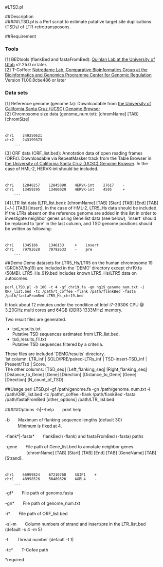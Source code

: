 #LTSD.pl
  
##Description  
#####LTSD.pl is a Perl script to estimate putative target site duplications (TSDs) of LTR-retrotransposons. 
  
##Requirement
### Tools  
 [1] BEDtools (flankBed and fastaFromBed): [Quinlan Lab at the University of Utah](http://bedtools.readthedocs.io/en/latest/)	v2.25.0 or later.  
 [2] T-Coffee: [Notredame Lab, Comparative Bioinformatics Group at the Bioinformatics and Genomics Programme Center for Genomic Regulation](http://www.tcoffee.org/Projects/tcoffee/#Download) Version 11.00.8cbe486 or later  

### Data sets  
 [1] Reference genome (genome.fa): Downloadable from [the University of California Santa Cruz (UCSC) Genome Browser](http://genome.ucsc.edu/index.html)  
 [2] Chromosome size data (genome\_num.txt): [chromName] [TAB] [chromSize]    

#  
    chr1    249250621  
    chr2    243199373  
        ...  

 [3] ORF data (ORF\_list.bed): Annotation data of open reading frames (ORFs). Downloadable via RepeatMasker track from the Table Browser in  [the University of California Santa Cruz (UCSC) Genome Browser](http://genome.ucsc.edu/index.html). In the case of HML-2, HERVK-int should be included.  

#  
    chr1    12840257    12845090    HERVK-int    27617    -  
    chr1    13459295    13460029    HERVK-int    4505     +  
        ...  

 [4] LTR list data (LTR\_list.bed): [chromName] [TAB] [Start] [TAB] [End] [TAB] [+/-] [TAB] [insert]. In the case of HML-2, LTR5_Hs data should be included. If the LTRs absent on the reference genome are added in this list in order to investigate neighbor genes using Gene list data (see below), 'insert' should be replaced to 'pre' in the last column, and TSD genome positions should be written as following:  

#  
    chr1    1345186     1346153     +    insert  
    chr1    79792628    79792633    -    pre  
        ...  

##Demo
Demo datasets for LTR5_Hs/LTR5 on the human chromosome 19 (GRCh37/hg19) are included in the 'DEMO' directory except chr19.fa (58MB). LTR5_Hs_619.bed includes known LTR5_Hs/LTR5 data on autosomes.  

    perl LTSD.pl -b 100 -t 4 -gf chr19.fa -gn hg19_genome_num.txt -i ORF_list.bed -tc /path/t_coffee -flank /path/flankBed -fasta /path/fastaFromBed LTR5_Hs_chr19.bed

It took about 12 minutes under the condition of Intel i7-3930K CPU @ 3.20GHz multi cores and 64GB (DDR3 1333MHz) memory.

Two result files are generated.  

* tsd\_results.txt  
    Putative TSD sequences estimated from LTR\_list.bed.  
* tsd\_results_fil.txt  
    Putative TSD sequences filtered by a criteria.  
    
These files are included 'DEMO/results' directory.  
1st column: LTR\_inf | SOLO/PRE/paired-LTRs\_inf | TSD-insert-TSD\_inf | Present/Tsd | Score.  
The other columns: [TSD\_seq]    [Left\_flanking\_seq]    [Right\_flanking\_seq]    [Distance\_to\_Gene]    [Gene]    [Direction]    [Distance\_to\_Gene]    [Gene]    [Direction]    [N\_count\_of\_TSD].


##Usage
    perl LTSD.pl -gf /path/genome.fa -gn /path/genome_num.txt -i /path/ORF_list.bed -tc /path/t_coffee -flank /path/flankBed -fasta /path/fastaFromBed [other_options] /path/LTR_list.bed  

#####Options
-h|--help　　print help  

-b　　Maximum of flanking sequence lengths (default 30)  
　　　Minimum is fixed at 4.

-flank\*|-fasta\*　　flankBed (-flank) and fastaFromBed (-fasta) paths

-gene　　File path of Gene\_list.bed to annotate neighbor genes  
　　　　　[chromName] [TAB] [Start] [TAB] [End] [TAB] [GeneName] [TAB] [Strand].

#  
    chr1    66999824    67210768    SGIP1    +  
    chr1    48998526    50489626    AGBL4    -  
        ...  

-gf\*　　File path of genome.fasta

-gn\*　　File path of genome\_num.txt

-i\*　　File path of ORF\_list.bed

-s|-m　　Column numbers of strand and insert/pre in the LTR\_list.bed (default -s 4 -m 5)

-t　　Thread number (default -t 1)

-tc\*　　T-Cofee path

*required
